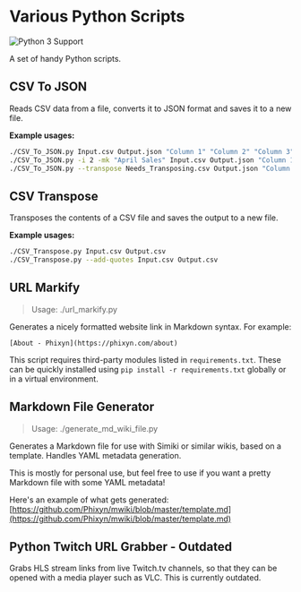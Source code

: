 # Various Python Scripts

![Python 3 Support](https://img.shields.io/badge/python-3.5%20%7C%203.6%20%7C%203.7%20%7C%203.8-blue.svg)

A set of handy Python scripts.

## CSV To JSON

Reads CSV data from a file, converts it to JSON format and saves it to a new file.

**Example usages:**

```sh
./CSV_To_JSON.py Input.csv Output.json "Column 1" "Column 2" "Column 3"
./CSV_To_JSON.py -i 2 -mk "April Sales" Input.csv Output.json "Column 1" "Column 2" "Column 3"
./CSV_To_JSON.py --transpose Needs_Transposing.csv Output.json "Column 1" "Column 2" "Column 3"
```

## CSV Transpose

Transposes the contents of a CSV file and saves the output to a new file.

**Example usages:**

```sh
./CSV_Transpose.py Input.csv Output.csv
./CSV_Transpose.py --add-quotes Input.csv Output.csv
```

## URL Markify

> Usage: ./url_markify.py

Generates a nicely formatted website link in Markdown syntax. For example:

`[About - Phixyn](https://phixyn.com/about)`

This script requires third-party modules listed in `requirements.txt`. These can be quickly installed using `pip install -r requirements.txt` globally or in a virtual environment.

## Markdown File Generator

> Usage: ./generate_md_wiki_file.py

Generates a Markdown file for use with Simiki or similar wikis, based on a template. Handles YAML metadata generation.

This is mostly for personal use, but feel free to use if you want a pretty Markdown file with some YAML metadata!

Here's an example of what gets generated: [https://github.com/Phixyn/mwiki/blob/master/template.md](https://github.com/Phixyn/mwiki/blob/master/template.md)

## Python Twitch URL Grabber - Outdated

Grabs HLS stream links from live Twitch.tv channels, so that they can be opened with a media player such as VLC. This is currently outdated.
